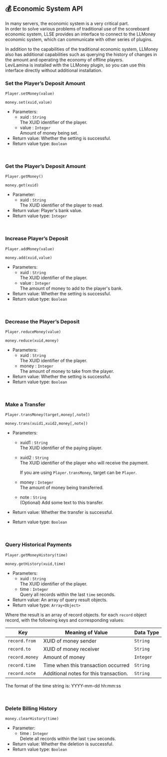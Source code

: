## 💰 Economic System API

In many servers, the economic system is a very critical part.  
In order to solve various problems of traditional use of the scoreboard economic system, LLSE provides an interface to connect to the LLMoney economic system, which can communicate with other series of plugins. 

In addition to the capabilities of the traditional economic system, LLMoney also has additional capabilities such as querying the history of changes in the amount and operating the economy of offline players.  
LeviLamina is installed with the LLMoney plugin, so you can use this interface directly without additional installation. 

### Set the Player’s Deposit Amount

`Player.setMoney(value)`

`money.set(xuid,value)`

- Parameters: 
  - xuid : `String`  
    The XUID identifier of the player.
  - value : `Integer`  
    Amount of money being set.  
- Return value: Whether the setting is successful.
- Return value type: `Boolean`

<br>

### Get the Player’s Deposit Amount

`Player.getMoney()`

`money.get(xuid)`

- Parameter: 
  - xuid : `String`  
    The XUID identifier of the player to read.
- Return value: Player's bank value.
- Return value type: `Integer`

<br>

### Increase Player’s Deposit

`Player.addMoney(value)`

`money.add(xuid,value)`

- Parameters: 
  - xuid : `String`  
    The XUID identifier of the player.
  - value : `Integer`  
    The amount of money to add to the player's bank.  
- Return value: Whether the setting is successful.
- Return value type: `Boolean`

<br>

### Decrease the Player’s Deposit

`Player.reduceMoney(value)`

`money.reduce(xuid,money)`

- Parameters: 
  - xuid : `String`  
    The XUID identifier of the player.
  - money : `Integer`  
    The amount of money to take from the player.  
- Return value: Whether the setting is successful.
- Return value type: `Boolean`

<br>

### Make a Transfer

`Player.transMoney(target,money[,note])`

`money.trans(xuid1,xuid2,money[,note])`

- Parameters: 
  - xuid1 : `String`  
    The XUID identifier of the paying player.
    
  - xuid2 : `String`  
    The XUID identifier of the player who will receive the payment.
    
    If you are using `Player.transMoney`, target can be `Player`.
    
  - money : `Integer`  
    The amount of money being transferred.  
  
  - note : `String`  
    (Optional) Add some text to this transfer.
  
- Return value: Whether the transfer is successful.

- Return value type: `Boolean`

<br>

### Query Historical Payments

`Player.getMoneyHistory(time)`

`money.getHistory(xuid,time)`

- Parameters: 
  - xuid : `String`  
    The XUID identifier of the player.
  - time : `Integer`  
    Query all records within the last `time` seconds.
- Return value: An array of query result objects.
- Return value type: `Array<Object>`

Where the result is an array of record objects. for each `record` object record, with the following keys and corresponding values:

| Key             | Meaning of Value         | Data Type  |
| -------------- | -------------------------- | --------- |
| `record.from`  | XUID of money sender   | `String`  |
| `record.to`    | XUID of money receiver   | `String`  |
| `record.money` | Amount of money             | `Integer` |
| `record.time`  | Time when this transaction occurred | `String`  |
| `record.note`  | Additional notes for this transaction.       | `String`  |

The format of the time string is: YYYY-mm-dd hh:mm:ss

<br>

### Delete Billing History

`money.clearHistory(time)`

- Parameter: 
  - time : `Integer`  
    Delete all records within the last `time` seconds.
- Return value: Whether the deletion is successful.
- Return value type: `Boolean`

<br>